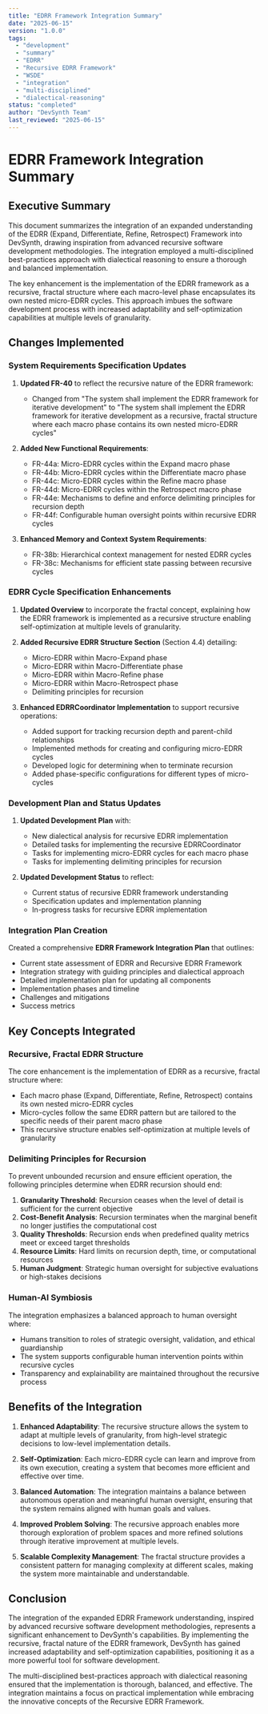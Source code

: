 ```yaml
---
title: "EDRR Framework Integration Summary"
date: "2025-06-15"
version: "1.0.0"
tags:
  - "development"
  - "summary"
  - "EDRR"
  - "Recursive EDRR Framework"
  - "WSDE"
  - "integration"
  - "multi-disciplined"
  - "dialectical-reasoning"
status: "completed"
author: "DevSynth Team"
last_reviewed: "2025-06-15"
---
```


# EDRR Framework Integration Summary

## Executive Summary

This document summarizes the integration of an expanded understanding of the EDRR (Expand, Differentiate, Refine, Retrospect) Framework into DevSynth, drawing inspiration from advanced recursive software development methodologies. The integration employed a multi-disciplined best-practices approach with dialectical reasoning to ensure a thorough and balanced implementation.

The key enhancement is the implementation of the EDRR framework as a recursive, fractal structure where each macro-level phase encapsulates its own nested micro-EDRR cycles. This approach imbues the software development process with increased adaptability and self-optimization capabilities at multiple levels of granularity.

## Changes Implemented

### System Requirements Specification Updates

1. **Updated FR-40** to reflect the recursive nature of the EDRR framework:
   - Changed from "The system shall implement the EDRR framework for iterative development" to "The system shall implement the EDRR framework for iterative development as a recursive, fractal structure where each macro phase contains its own nested micro-EDRR cycles"

2. **Added New Functional Requirements**:
   - FR-44a: Micro-EDRR cycles within the Expand macro phase
   - FR-44b: Micro-EDRR cycles within the Differentiate macro phase
   - FR-44c: Micro-EDRR cycles within the Refine macro phase
   - FR-44d: Micro-EDRR cycles within the Retrospect macro phase
   - FR-44e: Mechanisms to define and enforce delimiting principles for recursion depth
   - FR-44f: Configurable human oversight points within recursive EDRR cycles

3. **Enhanced Memory and Context System Requirements**:
   - FR-38b: Hierarchical context management for nested EDRR cycles
   - FR-38c: Mechanisms for efficient state passing between recursive cycles

### EDRR Cycle Specification Enhancements

1. **Updated Overview** to incorporate the fractal concept, explaining how the EDRR framework is implemented as a recursive structure enabling self-optimization at multiple levels of granularity.

2. **Added Recursive EDRR Structure Section** (Section 4.4) detailing:
   - Micro-EDRR within Macro-Expand phase
   - Micro-EDRR within Macro-Differentiate phase
   - Micro-EDRR within Macro-Refine phase
   - Micro-EDRR within Macro-Retrospect phase
   - Delimiting principles for recursion

3. **Enhanced EDRRCoordinator Implementation** to support recursive operations:
   - Added support for tracking recursion depth and parent-child relationships
   - Implemented methods for creating and configuring micro-EDRR cycles
   - Developed logic for determining when to terminate recursion
   - Added phase-specific configurations for different types of micro-cycles

### Development Plan and Status Updates

1. **Updated Development Plan** with:
   - New dialectical analysis for recursive EDRR implementation
   - Detailed tasks for implementing the recursive EDRRCoordinator
   - Tasks for implementing micro-EDRR cycles for each macro phase
   - Tasks for implementing delimiting principles for recursion

2. **Updated Development Status** to reflect:
   - Current status of recursive EDRR framework understanding
   - Specification updates and implementation planning
   - In-progress tasks for recursive EDRR implementation

### Integration Plan Creation

Created a comprehensive **EDRR Framework Integration Plan** that outlines:
- Current state assessment of EDRR and Recursive EDRR Framework
- Integration strategy with guiding principles and dialectical approach
- Detailed implementation plan for updating all components
- Implementation phases and timeline
- Challenges and mitigations
- Success metrics

## Key Concepts Integrated

### Recursive, Fractal EDRR Structure

The core enhancement is the implementation of EDRR as a recursive, fractal structure where:
- Each macro phase (Expand, Differentiate, Refine, Retrospect) contains its own nested micro-EDRR cycles
- Micro-cycles follow the same EDRR pattern but are tailored to the specific needs of their parent macro phase
- This recursive structure enables self-optimization at multiple levels of granularity

### Delimiting Principles for Recursion

To prevent unbounded recursion and ensure efficient operation, the following principles determine when EDRR recursion should end:
1. **Granularity Threshold**: Recursion ceases when the level of detail is sufficient for the current objective
2. **Cost-Benefit Analysis**: Recursion terminates when the marginal benefit no longer justifies the computational cost
3. **Quality Thresholds**: Recursion ends when predefined quality metrics meet or exceed target thresholds
4. **Resource Limits**: Hard limits on recursion depth, time, or computational resources
5. **Human Judgment**: Strategic human oversight for subjective evaluations or high-stakes decisions

### Human-AI Symbiosis

The integration emphasizes a balanced approach to human oversight where:
- Humans transition to roles of strategic oversight, validation, and ethical guardianship
- The system supports configurable human intervention points within recursive cycles
- Transparency and explainability are maintained throughout the recursive process

## Benefits of the Integration

1. **Enhanced Adaptability**: The recursive structure allows the system to adapt at multiple levels of granularity, from high-level strategic decisions to low-level implementation details.

2. **Self-Optimization**: Each micro-EDRR cycle can learn and improve from its own execution, creating a system that becomes more efficient and effective over time.

3. **Balanced Automation**: The integration maintains a balance between autonomous operation and meaningful human oversight, ensuring that the system remains aligned with human goals and values.

4. **Improved Problem Solving**: The recursive approach enables more thorough exploration of problem spaces and more refined solutions through iterative improvement at multiple levels.

5. **Scalable Complexity Management**: The fractal structure provides a consistent pattern for managing complexity at different scales, making the system more maintainable and understandable.

## Conclusion

The integration of the expanded EDRR Framework understanding, inspired by advanced recursive software development methodologies, represents a significant enhancement to DevSynth's capabilities. By implementing the recursive, fractal nature of the EDRR framework, DevSynth has gained increased adaptability and self-optimization capabilities, positioning it as a more powerful tool for software development.

The multi-disciplined best-practices approach with dialectical reasoning ensured that the implementation is thorough, balanced, and effective. The integration maintains a focus on practical implementation while embracing the innovative concepts of the Recursive EDRR Framework.

